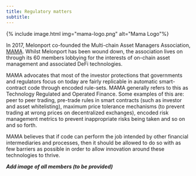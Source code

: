 ```yaml
---
title: Regulatory matters
subtitle: 
---
```


{% include image.html img="mama-logo.png" alt="Mama Logo"%}

In 2017, Melonport co-founded the Multi-chain Asset Managers Association, [MAMA](https://mama.global). Whilst Melonport has been wound down, the association lives on through its 60 members lobbying for  the interests of on-chain asset management and associated DeFi technologies.

MAMA advocates that most of the investor protections that governments and regulators focus on today are fairly replicable in automatic smart-contract code through encoded rule-sets. MAMA generally refers to this as Technology Regulated and Operated Finance. Some examples of this are: peer to peer trading, pre-trade rules in smart contracts (such as investor and asset whitelisting), maximum price tolerance mechanisms (to prevent trading at wrong prices on decentralized exchanges), encoded risk management metrics to prevent inappropriate risks being taken and so on and so forth.

MAMA believes that if code can perform the job intended by other financial intermediaries and processes, then it should be allowed to do so with as few barriers as possible in order to allow innovation around these technologies to thrive.

**_Add image of all members (to be provided)_**